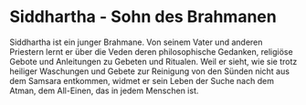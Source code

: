 # Siddhartha -  Sohn des Brahmanen
Siddhartha ist ein junger Brahmane. Von seinem Vater und anderen Priestern lernt er über die Veden deren philosophische Gedanken, religiöse Gebote und Anleitungen zu Gebeten und Ritualen. Weil er sieht, wie sie trotz heiliger Waschungen und Gebete zur Reinigung von den Sünden nicht aus dem Samsara entkommen, widmet er sein Leben der Suche nach dem Atman, dem All-Einen, das in jedem Menschen ist.
